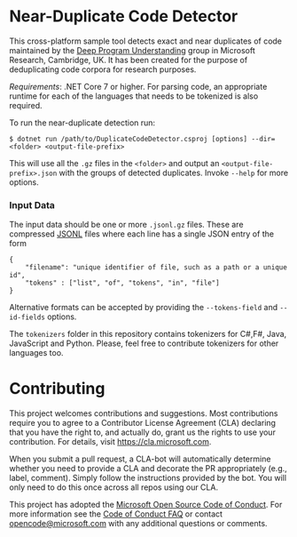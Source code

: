 # Near-Duplicate Code Detector

This cross-platform sample tool detects exact and near duplicates of code maintained by the [Deep Program Understanding](https://www.microsoft.com/en-us/research/project/program/) group in Microsoft Research, Cambridge, UK. It has been created for the purpose of deduplicating code corpora for research purposes.

*Requirements*: .NET Core 7 or higher. For parsing code, an appropriate runtime for each of the languages that needs to be tokenized is also required.

To run the near-duplicate detection run:
```
$ dotnet run /path/to/DuplicateCodeDetector.csproj [options] --dir=<folder> <output-file-prefix>
```
This will use all the `.gz` files in the `<folder>` and output an `<output-file-prefix>.json` with the groups of detected duplicates. Invoke `--help` for more options.

### Input Data

The input data should be one or more `.jsonl.gz` files. These are compressed [JSONL](http://jsonlines.org/) files where each line has a single JSON entry of the form
```
{
    "filename": "unique identifier of file, such as a path or a unique id",
    "tokens" : ["list", "of", "tokens", "in", "file"]
}
```
Alternative formats can be accepted by providing the `--tokens-field` and `--id-fields` options.

The `tokenizers` folder in this repository contains tokenizers for 
C\#,F\#, Java, JavaScript and Python. Please, feel free to contribute tokenizers for other languages too.

# Contributing

This project welcomes contributions and suggestions.  Most contributions require you to agree to a
Contributor License Agreement (CLA) declaring that you have the right to, and actually do, grant us
the rights to use your contribution. For details, visit https://cla.microsoft.com.

When you submit a pull request, a CLA-bot will automatically determine whether you need to provide
a CLA and decorate the PR appropriately (e.g., label, comment). Simply follow the instructions
provided by the bot. You will only need to do this once across all repos using our CLA.

This project has adopted the [Microsoft Open Source Code of Conduct](https://opensource.microsoft.com/codeofconduct/).
For more information see the [Code of Conduct FAQ](https://opensource.microsoft.com/codeofconduct/faq/) or
contact [opencode@microsoft.com](mailto:opencode@microsoft.com) with any additional questions or comments.
